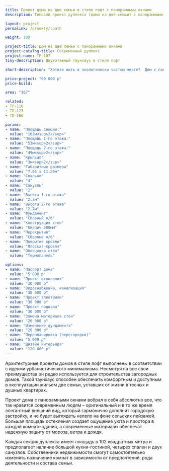 ```yaml
---
title: Проект дома на две семьи в стиле лофт с панорамными окнами
description: Типовой проект дуплекса (дома на две семьи) с панорамными окнами в стиле лофт, из кирпича, газобетона или пеноблока. Площадь секции&#58; 107 м.кв.

layout: project
permalink: /proekty/:path

weight: 180

project-title: Дом на две семьи с панорамными окнами
project-catalog-title: Современный дуплекс
project-name: TP-107
tiny-description: Двухэтажный таунхаус в стиле лофт

short-description: "Хотите жить в экологически чистом месте?  Дом с панорамными окнами станет уютным и светлым жильем для вас. Проект предлагает таунхаус в стиле лофт. Лофт – это прямолинейность минимализма и естественность. Тренд, охвативший всех, кто оценил преимущества индустриального стиля. Интересен тем, что можно сочетать несовместимые на первый взгляд вещи. Большие витражи в жилых помещениях создадут солнечное настроение даже зимним морозным утром."

price-project: "60 000 р"
price-build:

area: "107"

related:
- TP-116
- TD-123
- TD-106

params:
- name: "Площадь секции:"
  value: "102м<sup>2</sup>"
- name: "Площадь 1-го этажа:"
  value: "53м<sup>2</sup>"
- name: "Площадь 2-го этажа:"
  value: "49м<sup>2</sup>"
- name: "Крыльцо"
  value: "3м<sup>2</sup>"
- name: "Габаритные размеры"
  value: "7.65 x 11.20м"
- name: "Спальни"
  value: "4"
- name: "Санузлы"
  value: "2"
- name: "Высота 1-го этажа"
  value: "2.7м"
- name: "Высота 2-го этажа"
  value: "2.7м"
- name: "Фундамент"
  value: "Сборный ж/б"
- name: "Конструкция стен"
  value: "Кирпич 380мм"
- name: "Перекрытия"
  value: "Сборные ж/б"
- name: "Покрытие кровли"
  value: "Плоская кровля"
- name: "Облицовка стен"
  value: "Термопанель"

options:
- name: "Паспорт дома"
  value: "5 000 р"
- name: "Проект отопления"
  value: "30 000 р"
- name: "Водоснабжение, канализация"
  value: "30 000 р"
- name: "Проект электрики"
  value: "30 000 р"
- name: "Проект подвала"
  value: "30 000 р"
- name: "Замена материала стен"
  value: "20 000 р"
- name: "Изменение фундамента"
  value: "20 000 р"
- name: "Перепланировка (перегородки)"
  value: "5 000 р"
- name: "Дизайн интерьера"
  value: "120 000 р"
---
```

Архитектурные проекты домов в стиле лофт выполнены в соответствии с идеями урбанистического минимализма. Несмотря на все свои преимущества он редко используется для строительства загородных домов. Такой таунхаус способен обеспечить комфортным и доступным в эксплуатации жильем две семьи, уставших от жизни в тесных и душных квартирах.

Проект дома с панорамными окнами вобрал в себя абсолютно все, что так нравится современным людям – оригинальный и в то же время элегантный внешний вид, который гармонично дополнит городскую застройку, и не будет выглядеть нелепо на фоне сельских пейзажей. Большая площадь остекления создает ощущение уюта и простора в каждой комнате здания, а современные материалы обеспечат надежную защиту от мороза, ветра и дождя.

Каждая секция дуплекса имеет площадь в 102 квадратных метра и предполагает наличие большой кухни-гостиной, четырех спален и двух санузлов. Собственники недвижимости смогут самостоятельно изменять назначение комнат в зависимости от предпочтений, рода деятельности и состава семьи.